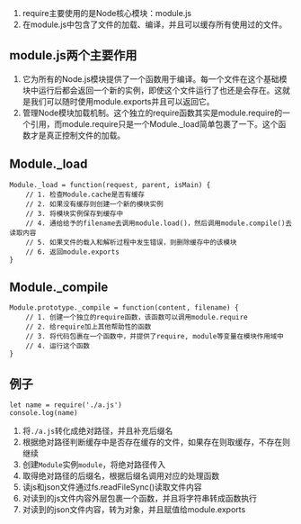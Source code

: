 1. require主要使用的是Node核心模块：module.js
2. 在module.js中包含了文件的加载、编译，并且可以缓存所有使用过的文件。


## module.js两个主要作用
1. 它为所有的Node.js模块提供了一个函数用于编译。每一个文件在这个基础模块中运行后都会返回一个新的实例，即使这个文件运行了也还是会存在。这就是我们可以随时使用module.exports并且可以返回它。
2. 管理Node模块加载机制。这个独立的require函数其实是module.require的一个引用，而module.require只是一个Module._load简单包裹了一下。这个函数才是真正控制文件的加载。

## Module._load
```
Module._load = function(request, parent, isMain) {
    // 1. 检查Module.cache是否有缓存
    // 2. 如果没有缓存则创建一个新的模块实例
    // 3. 将模块实例保存到缓存中
    // 4. 通给给予的filename去调用module.load()，然后调用module.compile()去读取内容
    // 5. 如果文件的载入和解析过程中发生错误，则删除缓存中的该模块
    // 6. 返回module.exports
}
```

## Module._compile
```
Module.prototype._compile = function(content, filename) {
    // 1. 创建一个独立的require函数，该函数可以调用module.require
    // 2. 给require加上其他帮助性的函数
    // 3. 将代码包裹在一个函数中，并提供了require, module等变量在模块作用域中
    // 4. 运行这个函数
}
```

## 例子
```
let name = require('./a.js')
console.log(name)
```
1. 将`./a.js`转化成绝对路径，并且补充后缀名
2. 根据绝对路径判断缓存中是否存在缓存的文件，如果存在则取缓存，不存在则继续
3. 创建`Module`实例`module`，将绝对路径传入
4. 取得绝对路径的后缀名，根据后缀名调用对应的处理函数
5. 读js和json文件通过fs.readFileSync()读取文件内容
6. 对读到的js文件内容外层包裹一个函数，并且将字符串转成函数执行
7. 对读到的json文件内容，转为对象，并且赋值给module.exports



